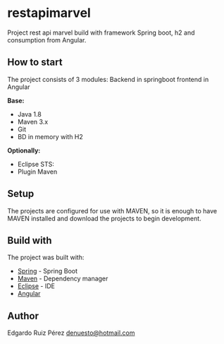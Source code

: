 # restapimarvel
Project rest api marvel build with framework Spring boot, h2 and consumption from Angular.

## How to start 
The project consists of 3 modules:
Backend in springboot 
frontend in Angular

**Base:**

* Java 1.8
* Maven 3.x
* Git
* BD in memory with H2

**Optionally:**

* Eclipse STS:
* Plugin Maven


## Setup

The projects are configured for use with MAVEN, so it is enough to have MAVEN installed and download the projects to begin development.


## Build with

The project was built with:

* [Spring](https://spring.io/) - Spring Boot
* [Maven](https://maven.apache.org/) - Dependency manager
* [Eclipse](https://www.eclipse.org/) - IDE
* [Angular](https://www.angular.io)


## Author

Edgardo Ruiz Pérez
denuesto@hotmail.com
